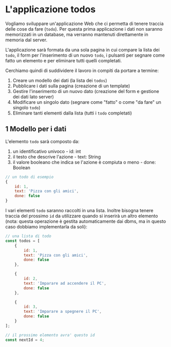 # L'applicazione todos

Vogliamo sviluppare un'applicazione Web che ci permetta di tenere traccia delle cose da fare (`todo`). Per questa prima applicazione i dati non saranno memorizzati in un database, ma verranno mantenuti direttamente in memoria dal server.

L'applicazione sarà formata da una sola pagina in cui compare la lista dei `todo`,
il form per l'inserimento di un nuovo `todo`, i pulsanti per segnare come fatto un elemento e per eliminare tutti quelli completati.

Cerchiamo quindi di suddividere il lavoro in compiti da portare a termine:

1. Creare un modello dei dati (la lista dei `todos`)
2. Pubblicare i dati sulla pagina (creazione di un template)
3. Gestire l'inserimento di un nuovo dato (creazione del form e gestione dei dati lato server)
4. Modificare un singolo dato (segnare come "fatto" o come "da fare" un singolo `todo`)
5. Eliminare tanti elementi dalla lista (tutti i `todo` completati)

<div style="page-break-after: always;"></div>

## 1 Modello per i dati

L'elemento `todo` sarà composto da:

1. un identificativo univoco - id: int
2. il testo che descrive l'azione - text: String
3. il valore booleano che indica se l'azione è compiuta o meno - done: Boolean

```js
// un todo di esempio
{
    id: 1,
    text: 'Pizza con gli amici',
    done: false
}
```

I vari elementi `todo` saranno raccolti in una lista. Inoltre bisogna tenere traccia del prossimo `id` da utilizzare quando si inserirà un altro elemento (nota: questa operazione è gestita automaticamente dai dbms, ma in questo caso dobbiamo implementarla da soli):

```js
// una lista di todo
const todos = [
    {
        id: 1,
        text: 'Pizza con gli amici',
        done: false
    },

    {
        id: 2,
        text: 'Imparare ad accendere il PC',
        done: false
    },

    {
        id: 3,
        text: 'Imparare a spegnere il PC',
        done: false
    }
];

// il prossimo elemento avra' questo id
const nextId = 4;
```